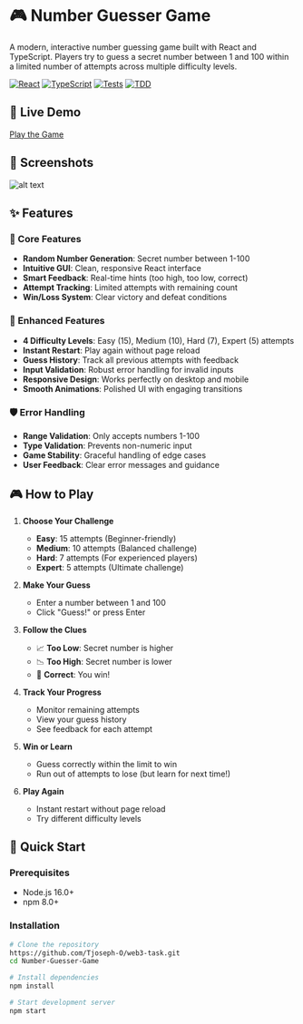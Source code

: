 # 🎮 Number Guesser Game

A modern, interactive number guessing game built with React and TypeScript. Players try to guess a secret number between 1 and 100 within a limited number of attempts across multiple difficulty levels.

[![React](https://img.shields.io/badge/React-18.0+-blue.svg)](https://reactjs.org/)
[![TypeScript](https://img.shields.io/badge/TypeScript-5.0+-blue.svg)](https://www.typescriptlang.org/)
[![Tests](https://img.shields.io/badge/Tests-38%20Passing-brightgreen.svg)](#testing)
[![TDD](https://img.shields.io/badge/Development-TDD-orange.svg)](#development-methodology)

## 🎯 Live Demo

[Play the Game](#) <!-- Add your deployed link here -->

## 📸 Screenshots

![alt text](image.png)

## ✨ Features

### 🎯 Core Features
- **Random Number Generation**: Secret number between 1-100
- **Intuitive GUI**: Clean, responsive React interface
- **Smart Feedback**: Real-time hints (too high, too low, correct)
- **Attempt Tracking**: Limited attempts with remaining count
- **Win/Loss System**: Clear victory and defeat conditions

### 🚀 Enhanced Features
- **4 Difficulty Levels**: Easy (15), Medium (10), Hard (7), Expert (5) attempts
- **Instant Restart**: Play again without page reload
- **Guess History**: Track all previous attempts with feedback
- **Input Validation**: Robust error handling for invalid inputs
- **Responsive Design**: Works perfectly on desktop and mobile
- **Smooth Animations**: Polished UI with engaging transitions

### 🛡️ Error Handling
- **Range Validation**: Only accepts numbers 1-100
- **Type Validation**: Prevents non-numeric input
- **Game Stability**: Graceful handling of edge cases
- **User Feedback**: Clear error messages and guidance

## 🎮 How to Play

1. **Choose Your Challenge**
   - **Easy**: 15 attempts (Beginner-friendly)
   - **Medium**: 10 attempts (Balanced challenge)
   - **Hard**: 7 attempts (For experienced players)
   - **Expert**: 5 attempts (Ultimate challenge)

2. **Make Your Guess**
   - Enter a number between 1 and 100
   - Click "Guess!" or press Enter

3. **Follow the Clues**
   - 📈 **Too Low**: Secret number is higher
   - 📉 **Too High**: Secret number is lower
   - 🎯 **Correct**: You win!

4. **Track Your Progress**
   - Monitor remaining attempts
   - View your guess history
   - See feedback for each attempt

5. **Win or Learn**
   - Guess correctly within the limit to win
   - Run out of attempts to lose (but learn for next time!)

6. **Play Again**
   - Instant restart without page reload
   - Try different difficulty levels

## 🚀 Quick Start

### Prerequisites
- Node.js 16.0+ 
- npm 8.0+

### Installation

```bash
# Clone the repository
https://github.com/Tjoseph-O/web3-task.git
cd Number-Guesser-Game

# Install dependencies
npm install

# Start development server
npm start